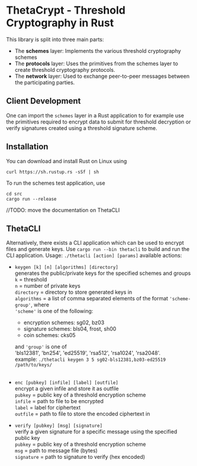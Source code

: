# ThetaCrypt - Threshold Cryptography in Rust

This library is split into three main parts:
- The **schemes** layer: Implements the various threshold cryptography schemes
- The **protocols** layer: Uses the primitives from the schemes layer to create threshold cryptography protocols.
- The **network** layer: Used to exchange peer-to-peer messages between the participating parties.

## Client Development
One can import the `schemes` layer in a Rust application to for example use the primitives required to encrypt data to submit for threshold decryption or verify signatures created using a threshold signature scheme. 

## Installation

You can download and install Rust on Linux using 

    curl https://sh.rustup.rs -sSf | sh

To run the schemes test application, use 

    cd src
    cargo run --release

//TODO: move the documentation on ThetaCLI

## ThetaCLI
Alternatively, there exists a CLI application which can be used to encrypt files and generate keys. Use `cargo run --bin thetacli` to build and run the CLI application. 
Usage: `./thetacli [action] [params]`
available actions:
- `keygen [k] [n] [algorithms] [directory]` \
  generates the public/private keys for the specified schemes and groups \
  `k` = threshold \
  `n` = number of private keys \
  `directory` = directory to store generated keys in \
  `algorithms` = a list of comma separated elements of the format `'scheme-group'`, where <br> `'scheme'` is one of the following: 
    - encryption schemes: sg02, bz03
    - signature schemes: bls04, frost, sh00
    - coin schemes: cks05 <br>
   
  and `'group'` is one of \
    'bls12381', 'bn254', 'ed25519', 'rsa512', 'rsa1024', 'rsa2048'. \
  example: `./thetacli keygen 3 5 sg02-bls12381,bz03-ed25519 /path/to/keys/` <br><br>
      

- `enc [pubkey] [infile] [label] [outfile]` \
    encrypt a given infile and store it as outfile \
    `pubkey` = public key of a threshold encryption scheme \
    `infile` = path to file to be encrypted \
    `label` = label for ciphertext \
    `outfile` = path to file to store the encoded ciphertext in
- `verify [pubkey] [msg] [signature]` \
    verify a given signature for a specific message using the specified public key <br>
    `pubkey` = public key of a threshold encryption scheme \
    `msg` = path to message file (bytes) \
    `signature` = path to signature to verify (hex encoded)